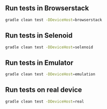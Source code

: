 ## Run tests in Browserstack
```bash
gradle clean test -DDeviceHost=browserstack
```
## Run tests in Selenoid
```bash
gradle clean test -DDeviceHost=selenoid
```
## Run tests in Emulator
```bash
gradle clean test -DDeviceHost=emulation
```
## Run tests on real device
```bash
gradle clean test -DDeviceHost=real
```